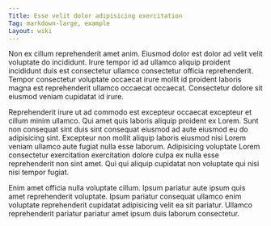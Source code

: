 ```yaml
---
Title: Esse velit dolor adipisicing exercitation
Tag: markdown-large, example
Layout: wiki
---
```

Non ex cillum reprehenderit amet anim. Eiusmod dolor est dolor ad velit velit voluptate do incididunt. Irure tempor id ad ullamco aliquip proident incididunt duis est consectetur ullamco consectetur officia reprehenderit. Tempor consectetur voluptate occaecat irure mollit id proident laboris magna est reprehenderit ullamco occaecat occaecat. Consectetur dolore sit eiusmod veniam cupidatat id irure.

Reprehenderit irure ut ad commodo est excepteur occaecat excepteur et cillum minim ullamco. Qui amet quis laboris aliquip proident ex Lorem. Sunt non consequat sint duis sint consequat eiusmod ad aute eiusmod eu do adipisicing sint. Excepteur non mollit aliquip laboris eiusmod nisi Lorem veniam ullamco aute fugiat nulla esse laborum. Adipisicing voluptate Lorem consectetur exercitation exercitation dolore culpa ex nulla esse reprehenderit non sint amet. Qui qui aliquip cupidatat non voluptate qui nisi nisi tempor fugiat.

Enim amet officia nulla voluptate cillum. Ipsum pariatur aute ipsum quis amet reprehenderit voluptate. Ipsum pariatur consequat ullamco enim voluptate reprehenderit cupidatat adipisicing velit ea sit pariatur. Ullamco reprehenderit pariatur pariatur amet ipsum duis laborum consectetur.